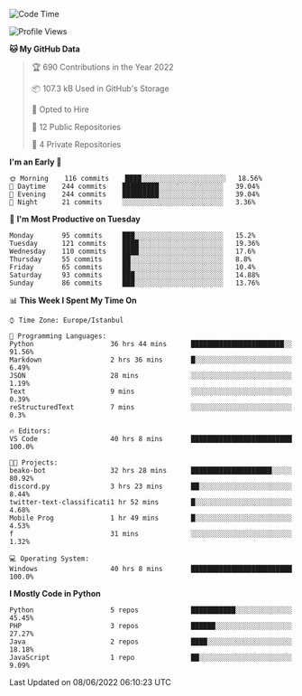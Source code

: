 <!--START_SECTION:waka-->
![Code Time](http://img.shields.io/badge/Code%20Time-300%20hrs%2021%20mins-blue)

![Profile Views](http://img.shields.io/badge/Profile%20Views-0-blue)

**🐱 My GitHub Data** 

> 🏆 690 Contributions in the Year 2022
 > 
> 📦 107.3 kB Used in GitHub's Storage 
 > 
> 💼 Opted to Hire
 > 
> 📜 12 Public Repositories 
 > 
> 🔑 4 Private Repositories  
 > 
**I'm an Early 🐤** 

```text
🌞 Morning    116 commits    ████░░░░░░░░░░░░░░░░░░░░░   18.56% 
🌆 Daytime    244 commits    █████████░░░░░░░░░░░░░░░░   39.04% 
🌃 Evening    244 commits    █████████░░░░░░░░░░░░░░░░   39.04% 
🌙 Night      21 commits     ░░░░░░░░░░░░░░░░░░░░░░░░░   3.36%

```
📅 **I'm Most Productive on Tuesday** 

```text
Monday       95 commits     ███░░░░░░░░░░░░░░░░░░░░░░   15.2% 
Tuesday      121 commits    ████░░░░░░░░░░░░░░░░░░░░░   19.36% 
Wednesday    110 commits    ████░░░░░░░░░░░░░░░░░░░░░   17.6% 
Thursday     55 commits     ██░░░░░░░░░░░░░░░░░░░░░░░   8.8% 
Friday       65 commits     ██░░░░░░░░░░░░░░░░░░░░░░░   10.4% 
Saturday     93 commits     ███░░░░░░░░░░░░░░░░░░░░░░   14.88% 
Sunday       86 commits     ███░░░░░░░░░░░░░░░░░░░░░░   13.76%

```


📊 **This Week I Spent My Time On** 

```text
⌚︎ Time Zone: Europe/Istanbul

💬 Programming Languages: 
Python                   36 hrs 44 mins      ███████████████████████░░   91.56% 
Markdown                 2 hrs 36 mins       █░░░░░░░░░░░░░░░░░░░░░░░░   6.49% 
JSON                     28 mins             ░░░░░░░░░░░░░░░░░░░░░░░░░   1.19% 
Text                     9 mins              ░░░░░░░░░░░░░░░░░░░░░░░░░   0.39% 
reStructuredText         7 mins              ░░░░░░░░░░░░░░░░░░░░░░░░░   0.3%

🔥 Editors: 
VS Code                  40 hrs 8 mins       █████████████████████████   100.0%

🐱‍💻 Projects: 
beako-bot                32 hrs 28 mins      ████████████████████░░░░░   80.92% 
discord.py               3 hrs 23 mins       ██░░░░░░░░░░░░░░░░░░░░░░░   8.44% 
twitter-text-classificati1 hr 52 mins        █░░░░░░░░░░░░░░░░░░░░░░░░   4.68% 
Mobile Prog              1 hr 49 mins        █░░░░░░░░░░░░░░░░░░░░░░░░   4.53% 
f                        31 mins             ░░░░░░░░░░░░░░░░░░░░░░░░░   1.32%

💻 Operating System: 
Windows                  40 hrs 8 mins       █████████████████████████   100.0%

```

**I Mostly Code in Python** 

```text
Python                   5 repos             ███████████░░░░░░░░░░░░░░   45.45% 
PHP                      3 repos             ██████░░░░░░░░░░░░░░░░░░░   27.27% 
Java                     2 repos             ████░░░░░░░░░░░░░░░░░░░░░   18.18% 
JavaScript               1 repo              ██░░░░░░░░░░░░░░░░░░░░░░░   9.09%

```



 Last Updated on 08/06/2022 06:10:23 UTC
<!--END_SECTION:waka-->

<!--
**3nws/3nws** is a ✨ _special_ ✨ repository because its `README.md` (this file) appears on your GitHub profile.

Here are some ideas to get you started:

- 🔭 I’m currently working on ...
- 🌱 I’m currently learning ...
- 👯 I’m looking to collaborate on ...
- 🤔 I’m looking for help with ...
- 💬 Ask me about ...
- 📫 How to reach me: ...
- 😄 Pronouns: ...
- ⚡ Fun fact: ...
-->
